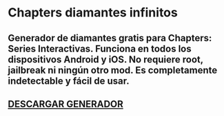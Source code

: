 # Chapters diamantes infinitos
## Generador de diamantes gratis para Chapters: Series Interactivas. Funciona en todos los dispositivos Android y iOS. No requiere root, jailbreak ni ningún otro mod. Es completamente indetectable y fácil de usar.

## [DESCARGAR GENERADOR](https://stellardownload.pro/cl/i/g68gjp)



